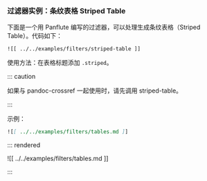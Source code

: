 ### 过滤器实例：条纹表格 Striped Table

下面是一个用 Panflute 编写的过滤器，可以处理生成条纹表格（Striped Table）。代码如下：

```{.python .numberLines}
![[ ../../examples/filters/striped-table ]]
```

使用方法：在表格标题添加 `.striped`。

::: caution

如果与 pandoc-crossref 一起使用时，请先调用 striped-table。

:::

示例：

```markdown
![[ ../../examples/filters/tables.md ]]
```

::: rendered

![[ ../../examples/filters/tables.md ]]

:::
